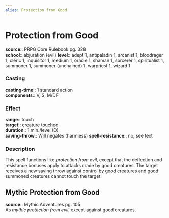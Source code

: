 ```yaml
---
alias: Protection from Good
---
```


# Protection from Good 

**source**:: PRPG Core Rulebook pg. 328  
**school**:: abjuration (evil)
**level**:: adept 1, antipaladin 1, arcanist 1, bloodrager 1, cleric 1, inquisitor 1, medium 1, oracle 1, shaman 1, sorcerer 1, spiritualist 1, summoner 1, summoner (unchained) 1, warpriest 1, wizard 1

### Casting 

**casting-time**:: 1 standard action  
**components**:: V, S, M/DF

### Effect 

**range**:: touch  
**target**:: creature touched  
**duration**:: 1 min./level (D)  
**saving-throw**:: Will negates (harmless)
**spell-resistance**:: no; see text

### Description 

This spell functions like *protection from evil*, except that the deflection and resistance bonuses apply to attacks made by good creatures. The target receives a new saving throw against control by good creatures and good summoned creatures cannot touch the target.

## Mythic Protection from Good 

**source**:: Mythic Adventures pg. 105  
As *mythic protection from evil*, except against good creatures.

